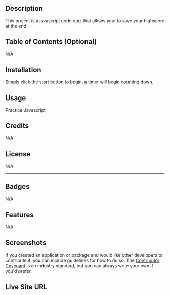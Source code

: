 # <My Javascript Code Quiz>

## Description

This project is a javascript code quiz that allows yout to save your highscore at the end

## Table of Contents (Optional)

N/A

## Installation

Simply click the start button to begin, a timer will begin counting down.

## Usage

Practice Javascript
  
## Credits

N/A
  
## License

N/A
  
---


## Badges

N/A

## Features
N/A

## Screenshots

If you created an application or package and would like other developers to contribute it, you can include guidelines for how to do so. The [Contributor Covenant](https://www.contributor-covenant.org/) is an industry standard, but you can always write your own if you'd prefer.

## Live Site URL

